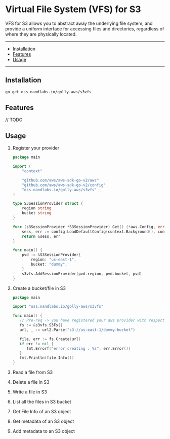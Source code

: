 # Virtual File System (VFS) for S3

VFS for S3 allows you to abstract away the underlying file system, and provide a uniform interface for accessing files and directories, regardless of where they are physically located.

---

- [Installation](#installation)
- [Features](#features)
- [Usage](#usage)

---

## Installation

```bash
go get oss.nandlabs.io/golly-aws/s3vfs
```

## Features

// TODO

## Usage

1. Register your provider

    ```go
    package main
    
    import (
        "context"
    
        "github.com/aws/aws-sdk-go-v2/aws"
        "github.com/aws/aws-sdk-go-v2/config"
        "oss.nandlabs.io/golly-aws/s3vfs"
    )
    
    type S3SessionProvider struct {
        region string
        bucket string
    }
    
    func (s3SessionProvider *S3SessionProvider) Get() (*aws.Config, error) {
        sess, err := config.LoadDefaultConfig(context.Background(), config.WithRegion(s3SessionProvider.region))
        return &sess, err
    }
    
    func main() {
        pvd := &S3SessionProvider{
            region: "us-east-1",
            bucket: "dummy",
        }
        s3vfs.AddSessionProvider(pvd.region, pvd.bucket, pvd)
    }
    ```

2. Create a bucket/file in S3

   ```go
   package main
   
   import "oss.nandlabs.io/golly-aws/s3vfs"
   
   func main() {
      // Pre-req -> you have registered your aws provider with respective configuration
      fs := &s3vfs.S3Fs{}
      url, _ := url2.Parse("s3://us-east-1/dummy-bucket")
   
      file, err := fs.Create(url)
      if err != nil {
         fmt.Errorf("error creating : %s", err.Error())
      }
      fmt.Println(file.Info())
   }
   ```

3. Read a file from S3
4. Delete a file in S3
5. Write a file in S3
6. List all the files in S3 bucket
7. Get File Info of an S3 object
8. Get metadata of an S3 object
9. Add metadata to an S3 object
